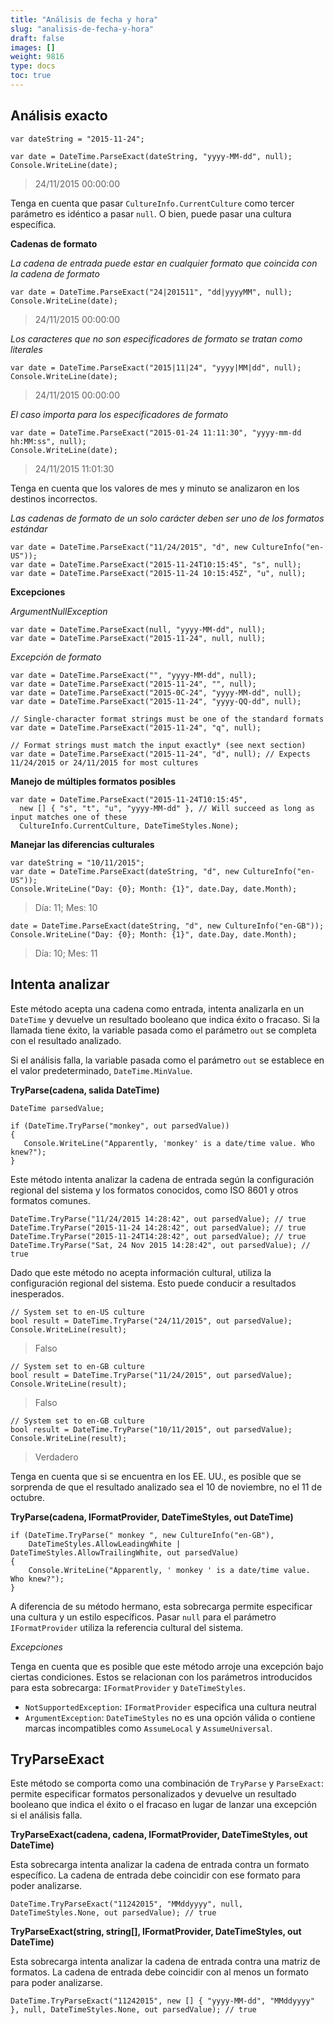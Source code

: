 ```yaml
---
title: "Análisis de fecha y hora"
slug: "analisis-de-fecha-y-hora"
draft: false
images: []
weight: 9816
type: docs
toc: true
---
```


## Análisis exacto
    var dateString = "2015-11-24";

    var date = DateTime.ParseExact(dateString, "yyyy-MM-dd", null);
    Console.WriteLine(date);

> 24/11/2015 00:00:00

Tenga en cuenta que pasar `CultureInfo.CurrentCulture` como tercer parámetro es idéntico a pasar `null`. O bien, puede pasar una cultura específica.

**Cadenas de formato**

*La cadena de entrada puede estar en cualquier formato que coincida con la cadena de formato*

    var date = DateTime.ParseExact("24|201511", "dd|yyyyMM", null);
    Console.WriteLine(date);

> 24/11/2015 00:00:00

*Los caracteres que no son especificadores de formato se tratan como literales*

    var date = DateTime.ParseExact("2015|11|24", "yyyy|MM|dd", null);
    Console.WriteLine(date);

> 24/11/2015 00:00:00

*El caso importa para los especificadores de formato*

    var date = DateTime.ParseExact("2015-01-24 11:11:30", "yyyy-mm-dd hh:MM:ss", null);
    Console.WriteLine(date);

> 24/11/2015 11:01:30

Tenga en cuenta que los valores de mes y minuto se analizaron en los destinos incorrectos.

*Las cadenas de formato de un solo carácter deben ser uno de los formatos estándar*

    var date = DateTime.ParseExact("11/24/2015", "d", new CultureInfo("en-US"));
    var date = DateTime.ParseExact("2015-11-24T10:15:45", "s", null);
    var date = DateTime.ParseExact("2015-11-24 10:15:45Z", "u", null);

**Excepciones**

*ArgumentNullException*

    var date = DateTime.ParseExact(null, "yyyy-MM-dd", null);
    var date = DateTime.ParseExact("2015-11-24", null, null);

*Excepción de formato*

    var date = DateTime.ParseExact("", "yyyy-MM-dd", null);
    var date = DateTime.ParseExact("2015-11-24", "", null);
    var date = DateTime.ParseExact("2015-0C-24", "yyyy-MM-dd", null);
    var date = DateTime.ParseExact("2015-11-24", "yyyy-QQ-dd", null);

    // Single-character format strings must be one of the standard formats
    var date = DateTime.ParseExact("2015-11-24", "q", null);

    // Format strings must match the input exactly* (see next section)
    var date = DateTime.ParseExact("2015-11-24", "d", null); // Expects 11/24/2015 or 24/11/2015 for most cultures

**Manejo de múltiples formatos posibles**

    var date = DateTime.ParseExact("2015-11-24T10:15:45", 
      new [] { "s", "t", "u", "yyyy-MM-dd" }, // Will succeed as long as input matches one of these
      CultureInfo.CurrentCulture, DateTimeStyles.None);

**Manejar las diferencias culturales**

    var dateString = "10/11/2015";
    var date = DateTime.ParseExact(dateString, "d", new CultureInfo("en-US"));
    Console.WriteLine("Day: {0}; Month: {1}", date.Day, date.Month);

> Día: 11; Mes: 10

    date = DateTime.ParseExact(dateString, "d", new CultureInfo("en-GB"));
    Console.WriteLine("Day: {0}; Month: {1}", date.Day, date.Month);

> Día: 10; Mes: 11


## Intenta analizar
Este método acepta una cadena como entrada, intenta analizarla en un `DateTime` y devuelve un resultado booleano que indica éxito o fracaso. Si la llamada tiene éxito, la variable pasada como el parámetro `out` se completa con el resultado analizado.

Si el análisis falla, la variable pasada como el parámetro `out` se establece en el valor predeterminado, `DateTime.MinValue`.

**TryParse(cadena, salida DateTime)**

    DateTime parsedValue;

    if (DateTime.TryParse("monkey", out parsedValue))
    {
       Console.WriteLine("Apparently, 'monkey' is a date/time value. Who knew?");
    }

Este método intenta analizar la cadena de entrada según la configuración regional del sistema y los formatos conocidos, como ISO 8601 y otros formatos comunes.

    DateTime.TryParse("11/24/2015 14:28:42", out parsedValue); // true
    DateTime.TryParse("2015-11-24 14:28:42", out parsedValue); // true
    DateTime.TryParse("2015-11-24T14:28:42", out parsedValue); // true
    DateTime.TryParse("Sat, 24 Nov 2015 14:28:42", out parsedValue); // true

Dado que este método no acepta información cultural, utiliza la configuración regional del sistema. Esto puede conducir a resultados inesperados.

    // System set to en-US culture
    bool result = DateTime.TryParse("24/11/2015", out parsedValue);
    Console.WriteLine(result);

> Falso

    // System set to en-GB culture
    bool result = DateTime.TryParse("11/24/2015", out parsedValue);
    Console.WriteLine(result);

> Falso

    // System set to en-GB culture
    bool result = DateTime.TryParse("10/11/2015", out parsedValue);
    Console.WriteLine(result);

> Verdadero

Tenga en cuenta que si se encuentra en los EE. UU., es posible que se sorprenda de que el resultado analizado sea el 10 de noviembre, no el 11 de octubre.

**TryParse(cadena, IFormatProvider, DateTimeStyles, out DateTime)**

    if (DateTime.TryParse(" monkey ", new CultureInfo("en-GB"),
        DateTimeStyles.AllowLeadingWhite | DateTimeStyles.AllowTrailingWhite, out parsedValue)
    {
        Console.WriteLine("Apparently, ' monkey ' is a date/time value. Who knew?");
    }

A diferencia de su método hermano, esta sobrecarga permite especificar una cultura y un estilo específicos. Pasar `null` para el parámetro `IFormatProvider` utiliza la referencia cultural del sistema.

*Excepciones*

Tenga en cuenta que es posible que este método arroje una excepción bajo ciertas condiciones. Estos se relacionan con los parámetros introducidos para esta sobrecarga: `IFormatProvider` y `DateTimeStyles`.

* `NotSupportedException`: `IFormatProvider` especifica una cultura neutral
* `ArgumentException`: `DateTimeStyles` no es una opción válida o contiene marcas incompatibles como `AssumeLocal` y `AssumeUniversal`.

## TryParseExact
Este método se comporta como una combinación de `TryParse` y `ParseExact`: permite especificar formatos personalizados y devuelve un resultado booleano que indica el éxito o el fracaso en lugar de lanzar una excepción si el análisis falla.

**TryParseExact(cadena, cadena, IFormatProvider, DateTimeStyles, out DateTime)**

Esta sobrecarga intenta analizar la cadena de entrada contra un formato específico. La cadena de entrada debe coincidir con ese formato para poder analizarse.

    DateTime.TryParseExact("11242015", "MMddyyyy", null, DateTimeStyles.None, out parsedValue); // true

**TryParseExact(string, string[], IFormatProvider, DateTimeStyles, out DateTime)**

Esta sobrecarga intenta analizar la cadena de entrada contra una matriz de formatos. La cadena de entrada debe coincidir con al menos un formato para poder analizarse.

    DateTime.TryParseExact("11242015", new [] { "yyyy-MM-dd", "MMddyyyy" }, null, DateTimeStyles.None, out parsedValue); // true


